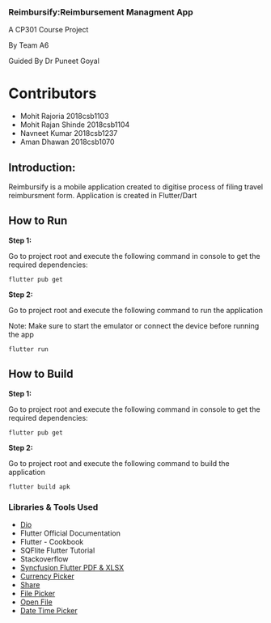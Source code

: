 ### Reimbursify:Reimbursement Managment App
A CP301 Course Project

By Team A6  

Guided By Dr Puneet Goyal

# Contributors
* Mohit Rajoria 2018csb1103
* Mohit Rajan Shinde 2018csb1104
* Navneet Kumar 2018csb1237
* Aman Dhawan 2018csb1070


## Introduction:
Reimbursify is a mobile application created to digitise process of filing travel reimbursment form.
Application is created in Flutter/Dart


## How to Run

**Step 1:**

Go to project root and execute the following command in console to get the required dependencies: 

```
flutter pub get 
```

**Step 2:**

Go to project root and execute the following command to run the application

Note: Make sure to start the emulator or connect the device before running the app

```
flutter run
```

## How to Build

**Step 1:**

Go to project root and execute the following command in console to get the required dependencies: 

```
flutter pub get 
```

**Step 2:**

Go to project root and execute the following command to build the application

```
flutter build apk
```


### Libraries & Tools Used

* [Dio](https://github.com/flutterchina/dio)
* Flutter Official Documentation
* Flutter - Cookbook
* SQFlite Flutter Tutorial
* Stackoverflow
* [Syncfusion Flutter PDF & XLSX](https://pub.dev/packages/syncfusion_flutter_pdf)
* [Currency Picker](https://pub.dev/packages/currency_picker/versions/2.0.3)
* [Share](https://pub.dev/packages/shared_preferences)
* [File Picker](https://pub.dev/packages/file_picker)
* [Open File](https://pub.dev/packages/open_file)
* [Date Time Picker](https://pub.dev/packages/date_time_picker)
